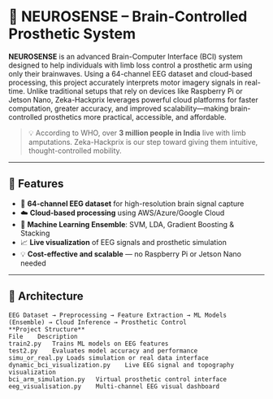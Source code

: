 # 🧠 NEUROSENSE – Brain-Controlled Prosthetic System

**NEUROSENSE** is an advanced Brain-Computer Interface (BCI) system designed to help individuals with limb loss control a prosthetic arm using only their brainwaves. Using a 64-channel EEG dataset and cloud-based processing, this project accurately interprets motor imagery signals in real-time. Unlike traditional setups that rely on devices like Raspberry Pi or Jetson Nano, Zeka-Hackprix leverages powerful cloud platforms for faster computation, greater accuracy, and improved scalability—making brain-controlled prosthetics more practical, accessible, and affordable.

> 💡 According to WHO, over **3 million people in India** live with limb amputations. Zeka-Hackprix is our step toward giving them intuitive, thought-controlled mobility.
---

## 🚀 Features

- 🧠 **64-channel EEG dataset** for high-resolution brain signal capture  
- ☁️ **Cloud-based processing** using AWS/Azure/Google Cloud  
- 🔁 **Machine Learning Ensemble**: SVM, LDA, Gradient Boosting & Stacking  
- 📈 **Live visualization** of EEG signals and prosthetic simulation  
- 💡 **Cost-effective and scalable** — no Raspberry Pi or Jetson Nano needed

---

## 🔧 Architecture

```text
EEG Dataset → Preprocessing → Feature Extraction → ML Models (Ensemble) → Cloud Inference → Prosthetic Control
**Project Structure**
File	Description
train2.py	Trains ML models on EEG features
test2.py	Evaluates model accuracy and performance
simu_or_real.py	Loads simulation or real data interface
dynamic_bci_visualization.py	Live EEG signal and topography visualization
bci_arm_simulation.py	Virtual prosthetic control interface
eeg_visualisation.py	Multi-channel EEG visual dashboard

